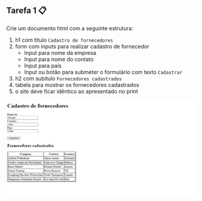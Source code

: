 ## Tarefa 1 📋

Crie um documento html com a seguinte estrutura:
1. h1 com título `Cadastro de fornecedores`
2. form com inputs para realizar cadastro de fornecedor
    - Input para nome da empresa
    - Input para nome do contato
    - Input para país
    - Input ou botão para submeter o formulário com texto `Cadastrar`
3. h2 com subítulo `Fornecedores cadastrados`
4. tabela para mostrar os fornecedores cadastrados
5. o site deve ficar idêntico ao apresentado no print

![Imagem do print de como a tela deve estar. A imagem mostra um site feito em html puro, sem estilização com um título escrito Cadastro de fornecedores, um input para informar nome, outro para informar o contato e outro para informar o país. Abaixo dos inputs é apresentado um botão simples para submeter o formulário com texto Cadastrar. E por último uma tabela com os fornecedores cadastrados](image.png)